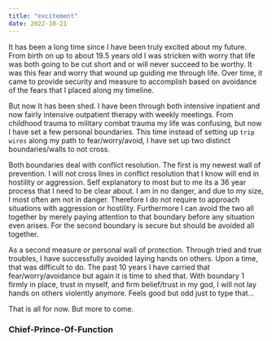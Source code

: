 ```yaml
---
title: "excitement"
date: 2022-10-21
---
```


  It has been a long time since I have been truly excited about my future. From birth on up to about 19.5 years old I was stricken with worry that life was both going to be cut short and or will never succeed to be worthy. It was this fear and worry that wound up guiding me through life. Over time, it came to provide security and measure to accomplish based on avoidance of the fears that I placed along my timeline. <br>
  
  But now It has been shed. I have been through both intensive inpatient and now fairly intensive outpatient therapy with weekly meetings. From childhood trauma to military combat trauma my life was confusing, but now I have set a few personal boundaries. This time instead of setting up ```trip wires``` along my path to fear/worry/avoid, I have set up two distinct boundaries/walls to not cross. <br>
  
  Both boundaries deal with conflict resolution. The first is my newest wall of prevention. I will not cross lines in conflict resolution that I know will end in hostility or aggression. Self explanatory to most but to me its a 36 year process that I need to be clear about. I am in no danger, and due to my size, I most often am not in danger. Therefore I do not require to approach situations with aggression or hostility. Furthermore I can avoid the two all together by merely paying attention to that boundary before any situation even arises. For the second boundary is secure but should be avoided all together. <br>
  
  As a second measure or personal wall of protection. Through tried and true troubles, I have successfully avoided laying hands on others. Upon a time, that was difficult to do. The past 10 years I have carried that fear/worry/avoidance but again it is time to shed that. With boundary 1 firmly in place, trust in myself, and firm belief/trust in my god, I will not lay hands on others violently anymore. Feels good but odd just to type that... <br>
  
That is all for now. But more to come. <br>
  
### Chief-Prince-Of-Function
